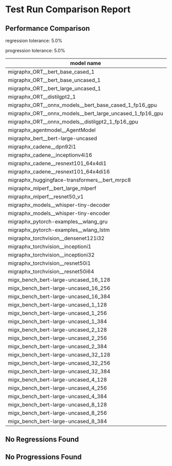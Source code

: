 # Test Run Comparison Report

## Performance Comparison

regression tolerance: 5.0%

progression tolerance: 5.0%

|model name|exit_status|analysis|old_time_ms|new_time_ms|change_ms|percent_change|
|---|---|---|---|---|---|---|
|migraphx_ORT__bert_base_cased_1|PASS|within tol|93.7953|94.7269|0.9315|0.99%|
|migraphx_ORT__bert_base_uncased_1|PASS|progression|95.0403|84.2209|-10.8195|-11.38%|
|migraphx_ORT__bert_large_uncased_1|PASS|regression|280.1274|508.3621|228.2348|81.48%|
|migraphx_ORT__distilgpt2_1|PASS|regression|29.8679|41.5201|11.6522|39.01%|
|migraphx_ORT__onnx_models__bert_base_cased_1_fp16_gpu|Numerics|regression|85.5621|96.3803|10.8182|12.64%|
|migraphx_ORT__onnx_models__bert_large_uncased_1_fp16_gpu|Numerics|regression|249.0118|573.0344|324.0226|130.12%|
|migraphx_ORT__onnx_models__distilgpt2_1_fp16_gpu|Numerics|within tol|39.6749|39.6832|0.0083|0.02%|
|migraphx_agentmodel__AgentModel|Numerics|progression|1.2085|1.12|-0.0885|-7.33%|
|migraphx_bert__bert-large-uncased|PASS|within tol|385.6719|383.0133|-2.6586|-0.69%|
|migraphx_cadene__dpn92i1|PASS|regression|164.2473|175.3971|11.1498|6.79%|
|migraphx_cadene__inceptionv4i16|PASS|within tol|5523.6181|5576.1358|52.5177|0.95%|
|migraphx_cadene__resnext101_64x4di1|PASS|within tol|329.1116|326.7288|-2.3828|-0.72%|
|migraphx_cadene__resnext101_64x4di16|PASS|progression|5947.2453|5260.8316|-686.4137|-11.54%|
|migraphx_huggingface-transformers__bert_mrpc8|PASS|within tol|405.6228|406.046|0.4232|0.1%|
|migraphx_mlperf__bert_large_mlperf|Numerics|regression|429.6432|1781.1989|1351.5557|314.58%|
|migraphx_mlperf__resnet50_v1|PASS|within tol|96.3923|99.2631|2.8708|2.98%|
|migraphx_models__whisper-tiny-decoder|PASS|regression|46.2907|78.2236|31.9329|68.98%|
|migraphx_models__whisper-tiny-encoder|Numerics|within tol|185.1168|181.2993|-3.8176|-2.06%|
|migraphx_pytorch-examples__wlang_gru|PASS|regression|73.8956|83.3788|9.4832|12.83%|
|migraphx_pytorch-examples__wlang_lstm|PASS|within tol|46.0277|45.4312|-0.5965|-1.3%|
|migraphx_torchvision__densenet121i32|PASS|within tol|1555.2953|1603.2242|47.9289|3.08%|
|migraphx_torchvision__inceptioni1|PASS|progression|211.0803|197.6425|-13.4378|-6.37%|
|migraphx_torchvision__inceptioni32|PASS|within tol|5847.7441|5720.6154|-127.1287|-2.17%|
|migraphx_torchvision__resnet50i1|PASS|within tol|87.1547|85.1865|-1.9682|-2.26%|
|migraphx_torchvision__resnet50i64|PASS|within tol|5477.2962|5431.3844|-45.9118|-0.84%|
|migx_bench_bert-large-uncased_16_128|PASS|progression|1624.5271|1443.8254|-180.7018|-11.12%|
|migx_bench_bert-large-uncased_16_256|PASS|within tol|2983.4854|2949.8514|-33.634|-1.13%|
|migx_bench_bert-large-uncased_16_384|Numerics|within tol|4892.5365|4781.8086|-110.7279|-2.26%|
|migx_bench_bert-large-uncased_1_128|PASS|within tol|150.6327|150.2997|-0.333|-0.22%|
|migx_bench_bert-large-uncased_1_256|PASS|regression|250.6552|264.1217|13.4665|5.37%|
|migx_bench_bert-large-uncased_1_384|PASS|within tol|374.8319|378.903|4.0711|1.09%|
|migx_bench_bert-large-uncased_2_128|PASS|within tol|236.4836|248.1355|11.6519|4.93%|
|migx_bench_bert-large-uncased_2_256|PASS|within tol|448.3504|439.784|-8.5664|-1.91%|
|migx_bench_bert-large-uncased_2_384|PASS|within tol|655.5266|662.9584|7.4318|1.13%|
|migx_bench_bert-large-uncased_32_128|PASS|regression|2810.8615|3221.7447|410.8832|14.62%|
|migx_bench_bert-large-uncased_32_256|PASS|within tol|5869.0566|5824.0415|-45.0151|-0.77%|
|migx_bench_bert-large-uncased_32_384|Numerics|within tol|9429.077|9193.3977|-235.6792|-2.5%|
|migx_bench_bert-large-uncased_4_128|PASS|within tol|407.5545|406.4168|-1.1376|-0.28%|
|migx_bench_bert-large-uncased_4_256|PASS|regression|797.5468|848.5686|51.0218|6.4%|
|migx_bench_bert-large-uncased_4_384|PASS|regression|1254.7033|1327.947|73.2437|5.84%|
|migx_bench_bert-large-uncased_8_128|PASS|within tol|734.8352|747.2699|12.4346|1.69%|
|migx_bench_bert-large-uncased_8_256|PASS|within tol|1534.499|1553.7891|19.2901|1.26%|
|migx_bench_bert-large-uncased_8_384|PASS|within tol|2428.4467|2424.6058|-3.8409|-0.16%|

## No Regressions Found

## No Progressions Found

